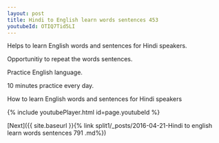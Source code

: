 ```yaml
---
layout: post
title: Hindi to English learn words sentences 453 
youtubeId: OTIQ7Tid5LI
---
```

 
 
Helps to learn English words and sentences for Hindi speakers.

Opportunitiy to repeat the words sentences. 

Practice English language. 
 
10 minutes practice every day. 
 
How to learn English words and sentences for Hindi speakers 
 
{% include youtubePlayer.html id=page.youtubeId %}
 
 
[Next]({{ site.baseurl }}{% link  split1/_posts/2016-04-21-Hindi to english learn words sentences 791 .md%})
 
